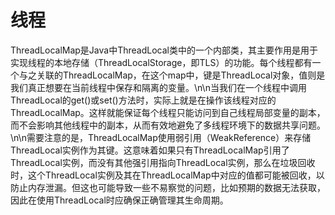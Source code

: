 # 线程

ThreadLocalMap是Java中ThreadLocal类中的一个内部类，其主要作用是用于实现线程的本地存储（ThreadLocalStorage，即TLS）的功能。每个线程都有一个与之关联的ThreadLocalMap，在这个map中，键是ThreadLocal对象，值则是我们真正想要在当前线程中保存和隔离的变量。\n\n当我们在一个线程中调用ThreadLocal的get()或set()方法时，实际上就是在操作该线程对应的ThreadLocalMap。这样就能保证每个线程只能访问到自己线程局部变量的副本，而不会影响其他线程中的副本，从而有效地避免了多线程环境下的数据共享问题。\n\n需要注意的是，ThreadLocalMap使用弱引用（WeakReference）来存储ThreadLocal实例作为其键。这意味着如果只有ThreadLocalMap引用了ThreadLocal实例，而没有其他强引用指向ThreadLocal实例，那么在垃圾回收时，这个ThreadLocal实例及其在ThreadLocalMap中对应的值都可能被回收，以防止内存泄漏。但这也可能导致一些不易察觉的问题，比如预期的数据无法获取，因此在使用ThreadLocal时应确保正确管理其生命周期。